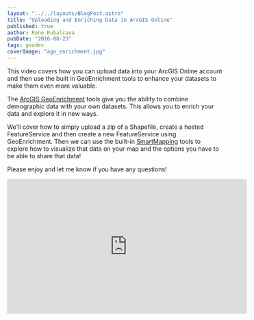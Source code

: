 ```yaml
---
layout: "../../layouts/BlogPost.astro"
title: "Uploading and Enriching Data in ArcGIS Online"
published: true
author: Rene Rubalcava
pubDate: "2016-08-23"
tags: geodev
coverImage: "ago_enrichment.jpg"
---
```


This video covers how you can upload data into your ArcGIS Online account and then use the built in GeoEnrichment tools to enhance your datasets to make them even more valuable.

The [ArcGIS GeoEnrichment](https://developers.arcgis.com/features/geo-enrichment/) tools give you the ability to combine demographic data with your own datasets. This allows you to enrich your data and explore it in new ways.

We'll cover how to simply upload a zip of a Shapefile, create a hosted FeatureService and then create a new FeatureService using GeoEnrichment. Then we can use the built-in [SmartMapping](http://www.esri.com/software/arcgis/smart-mapping) tools to explore how to visualize that data on your map and the options you have to be able to share that data!

Please enjoy and let me know if you have any questions!

<iframe width="560" height="315" src="https://www.youtube.com/embed/OqvbsN4SKzo" frameborder="0" allowfullscreen></iframe>
